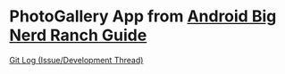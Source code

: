 # PhotoGallery App from [Android Big Nerd Ranch Guide](https://www.amazon.com/Android-Programming-Ranch-Guide-Guides/dp/0135245125)


[Git Log (Issue/Development Thread)](https://github.com/eucalypto/learn/issues/19)
